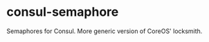 consul-semaphore
================

Semaphores for Consul.  More generic version of CoreOS' locksmith.

